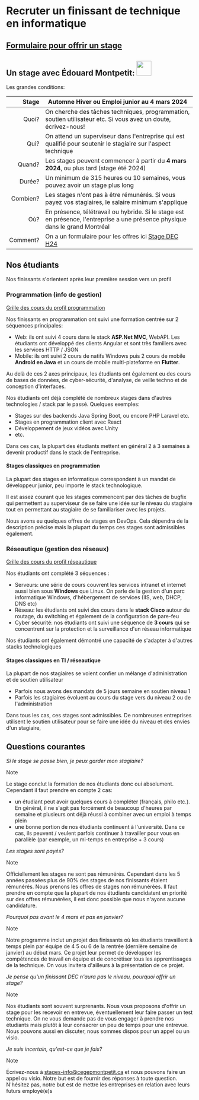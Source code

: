 # Recruter un finissant de technique en informatique

## [Formulaire pour offrir un stage](https://forms.gle/vc9KWejCTd5h8Ea56)

## Un stage avec Édouard Montpetit: <img src="https://www.cegepmontpetit.ca/static/uploaded/Files/Cegep/Pages-flottantes/Logos/Logo%202023/CEM/Logo_Edouard_Montpetit_Slogan_h_noir.jpg" style="height:40px;"/>

Les grandes conditions:

| Stage | Automne Hiver ou Emploi junior au 4 mars 2024 |
| ------: | ----- |
| Quoi?    | On cherche des tâches techniques, programmation, soutien utilisateur etc. Si vous avez un doute, écrivez-nous! |
| Qui?    | On attend un superviseur dans l'entreprise qui est qualifié pour soutenir le stagiaire sur l'aspect technique |
| Quand?  | Les stages peuvent commencer à partir du **4 mars 2024**, ou plus tard (stage été 2024) |
| Durée? | Un minimum de 315 heures ou 10 semaines, vous pouvez avoir un stage plus long |
| Combien? | Les stages n'ont pas à être rémunérés. Si vous payez vos stagiaires, le salaire minimum s'applique |
| Où?  | En présence, télétravail ou hybride. Si le stage est en présence, l'entreprise a une présence physique dans le grand Montréal |
| Comment?  | On a un formulaire pour les offres ici [Stage DEC H24](https://forms.gle/vc9KWejCTd5h8Ea56) |

## Nos étudiants

Nos finissants s'orientent après leur première session vers un profil 


### Programmation (info de gestion)
  
  
[Grille des cours du profil programmation](https://info.cegepmontpetit.ca/dec/p)

Nos finissants en programmation ont suivi une formation centrée sur 2 séquences principales:
- Web: ils ont suivi 4 cours dans le stack **ASP.Net MVC**, WebAPI. Les étudiants ont développé des clients Angular et sont très familiers avec les services HTTP / JSON
- Mobile: ils ont suivi 2 cours de natifs Windows puis 2 cours de mobile **Android en Java** et un cours de mobile multi-plateforme en **Flutter**.

Au delà de ces 2 axes principaux, les étudiants ont également eu des cours de bases de données, de cyber-sécurité, d'analyse, de veille techno et de conception d'interfaces.

Nos étudiants ont déjà complété de nombreux stages dans d'autres technologies / stack par le passé. Quelques exemples:
- Stages sur des backends Java Spring Boot, ou encore PHP Laravel etc.
- Stages en programmation client avec React
- Développement de jeux vidéos avec Unity
- etc.

Dans ces cas, la plupart des étudiants mettent en général 2 à 3 semaines à devenir productif dans le stack de l'entreprise.

#### Stages classiques en programmation

La plupart des stages en informatique correspondent à un mandat de développeur junior, peu importe le stack technologique. 

Il est assez courant que les stages commencent par des tâches de bugfix qui permettent au superviseur de se faire une idée sur le niveau du stagiaire tout en permettant au stagiaire de se familiariser avec les projets.

Nous avons eu quelques offres de stages en DevOps. Cela dépendra de la description précise mais la plupart du temps ces stages sont admissibles également.



### Réseautique (gestion des réseaux)
    
  
[Grille des cours du profil réseautique](https://info.cegepmontpetit.ca/dec/r)

Nos étudiants ont complété 3 séquences :
- Serveurs: une série de cours couvrent les services intranet et internet aussi bien sous **Windows** que Linux. On parle de la gestion d'un parc informatique Windows, d'hébergement de services (IIS, web, DHCP, DNS etc)
- Réseau: les étudiants ont suivi des cours dans le **stack Cisco** autour du routage, du switching et également de la configuration de pare-feu
- Cyber sécurité: nos étudiants ont suivi une séquence de **3 cours** qui se concentrent sur la protection et la surveillance d'un réseau informatique

Nos étudiants ont également démontré une capacité de s'adapter à d'autres stacks technologiques

#### Stages classiques en TI / réseautique

La plupart de nos stagiaires se voient confier un mélange d'administration et de soutien utilisateur
- Parfois nous avons des mandats de 5 jours semaine en soutien niveau 1
- Parfois les stagiaires évoluent au cours du stage vers du niveau 2 ou de l'administration

Dans tous les cas, ces stages sont admissibles. De nombreuses entreprises utilisent le soutien utilisateur pour se faire une idée du niveau et des envies d'un stagiaire,




## Questions courantes
*Si le stage se passe bien, je peux garder mon stagiaire?*  

> [!NOTE]
> Le stage conclut la formation de nos étudiants donc oui absolument. Cependant il faut prendre en compte 2 cas:
> - un étudiant peut avoir quelques cours à compléter (français, philo etc.). En général, il ne s'agit pas forcément de beaucoup  d'heures par semaine et plusieurs ont déjà réussi à combiner avec un emploi à temps plein
> - une bonne portion de nos étudiants continuent à l'université. Dans ce cas, ils peuvent / veulent parfois continuer à travailler pour vous en parallèle (par exemple, un mi-temps en entreprise + 3 cours)

*Les stages sont payés?*  

> [!NOTE]
> Officiellement les stages ne sont pas rémunérés. Cependant dans les 5 années passées plus de 90% des stages de nos finissants étaient rémunérés. Nous prenons les offres de stages non rémunérées. Il faut prendre en compte que la plupart de nos étudiants candidatent en priorité sur des offres rémunérées, il est donc possible que nous n'ayons aucune candidature.


*Pourquoi pas avant le 4 mars et pas en janvier?*  

> [!NOTE]
> Notre programme inclut un projet des finissants où les étudiants travaillent à temps plein par équipe de 4 5 ou 6 de la rentrée (dernière semaine de janvier) au début mars. Ce projet leur permet de développer les compétences de travail en équipe et de concrétiser tous les apprentissages de la technique. On vous invitera d'ailleurs à la présentation de ce projet.

*Je pense qu'un finissant DEC n'aura pas le niveau, pourquoi offrir un stage?*

> [!NOTE]
> Nos étudiants sont souvent surprenants. Nous vous proposons d'offrir un stage pour les recevoir en entrevue, éventuellement leur faire passer un test technique. On ne vous demande pas de vous engager à prendre nos étudiants mais plutôt à leur consacrer un peu de temps pour une entrevue. Nous pouvons aussi en discuter, nous sommes dispos pour un appel ou un visio.

*Je suis incertain, qu'est-ce que je fais?*

> [!NOTE]
> Écrivez-nous à stages-info@cegepmontpetit.ca et nous pouvons faire un appel ou visio. Notre but est de fournir des réponses à toute question. N'hésitez pas, notre but est de mettre les entreprises en relation avec leurs futurs employé(e)s
